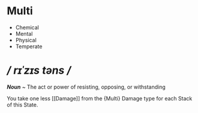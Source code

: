# Multi
- Chemical
- Mental
- Physical
- Temperate
# */ rɪˈzɪs təns /*
***Noun*** ~ The act or power of resisting, opposing, or withstanding

You take one less [[Damage]] from the {Multi} Damage type for each Stack of this State.